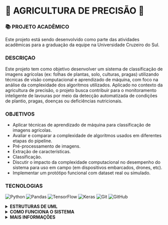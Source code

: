 # 🌱 AGRICULTURA DE PRECISÃO 🌱

### 📚 PROJETO ACADÊMICO
Este projeto está sendo desenvolvido como parte das atividades acadêmicas para a graduação da equipe na Universidade Cruzeiro do Sul.

### DESCRIÇAO 
<p>
Este projeto tem como objetivo desenvolver um sistema de classificação de imagens agrícolas (ex: folhas de plantas, solo, culturas, pragas) utilizando técnicas de visão computacional e aprendizado de máquina, com foco na análise da complexidade dos algoritmos utilizados.
Aplicado no contexto da agricultura de precisão, o projeto busca contribuir para o monitoramento inteligente de lavouras por meio da detecção automatizada de condições de plantio, pragas, doenças ou deficiências nutricionais.</p>

### OBJETIVOS

- Aplicar técnicas de aprendizado de máquina para classificação de imagens agrícolas.
- Avaliar e comparar a complexidade de algoritmos usados em diferentes etapas do pipeline.
- Pré-processamento de imagens.
- Extração de características.
- Classificação.
- Discutir o impacto da complexidade computacional no desempenho do sistema para uso em campo (em dispositivos embarcados, drones, etc).
- Implementar um protótipo funcional com dataset real ou simulado.

### TECNOLOGIAS 
![Python](https://img.shields.io/badge/python-3670A0?style=for-the-badge&logo=python&logoColor=ffdd54)
![Pandas](https://img.shields.io/badge/pandas-%23150458.svg?style=for-the-badge&logo=pandas&logoColor=white)
![TensorFlow](https://img.shields.io/badge/TensorFlow-%23FF6F00.svg?style=for-the-badge&logo=TensorFlow&logoColor=white)
![Keras](https://img.shields.io/badge/Keras-%23D00000.svg?style=for-the-badge&logo=Keras&logoColor=white)
![Git](https://img.shields.io/badge/git-%23F05033.svg?style=for-the-badge&logo=git&logoColor=white)
![GitHub](https://img.shields.io/badge/github-%23121011.svg?style=for-the-badge&logo=github&logoColor=white)

<details>
  <summary><strong>ESTRUTURAS DE UML</strong></summary>
  
  ## DIAGRAMAS:
  
### 🗂️ Descrição do Diagrama

O diagrama ilustra o fluxo completo do sistema proposto para classificação de imagens agrícolas. Ele representa as principais etapas do pipeline de visão computacional, desde a aquisição das imagens (por drones, sensores ou bancos de dados), passando pelo pré-processamento, extração de características e classificação com algoritmos de aprendizado de máquina, até a interpretação dos resultados para tomada de decisão no campo.
Cada componente foi pensado para otimizar o desempenho computacional e garantir a aplicabilidade em ambientes reais, como sistemas embarcados e dispositivos móveis utilizados na agricultura de precisão.

### ⬇️ Veja abaixo a representação visual das etapas do sistema:

  <img width="400" height="300" alt="diagrama_classes" src="https://github.com/user-attachments/assets/07cdbb1e-5006-4084-b914-cd93bb1a41b1" />
<br><br><br>
  <img width="700" height="700" alt="diagrama_caso-uso" src="https://github.com/user-attachments/assets/25f0903e-b9a9-4895-a53d-b345a380fd56" />
<br><br><br>
  <img width="500" height="500" alt="diagrama_atividades" src="https://github.com/user-attachments/assets/e6abe776-0fe3-46e4-ae9f-a6cbd74a417b" />
<br><br><br>
</details>

<details>
  <summary><strong>COMO FUNCIONA O SISTEMA</strong></summary>


O sistema realiza a classificação automática de imagens agrícolas por meio de um pipeline baseado em visão computacional e aprendizado de máquina. As imagens são inicialmente pré-processadas para melhorar a qualidade e padronizar o formato. Em seguida, são extraídas características relevantes (como textura, cor e forma), que são utilizadas por algoritmos de classificação para identificar padrões relacionados a pragas, doenças, deficiências nutricionais ou condições do solo. O objetivo é fornecer uma análise rápida e precisa, que pode ser aplicada diretamente no campo por meio de dispositivos embarcados ou drones.
</details>

<details>
  <summary><strong>MAIS INFORMAÇÕES</strong></summary>

  ### INTEGRANTES:
  - Elifelete Cavalcante  
  - Daniel Lopes  
  - Murilo Laino  
  - Gabriel Gardenal  
  - Gabriel Lopes  
  - Emanuel Moura 
  - Carlos Eduardo  

  ### SOBRE A INSTITUIÇÃO: 
  **DISCIPLINA:** Complexidade de Algoritmos<br>
  **CURSO:** Ciência da Computação<br>
  **PERÍODO:** 6° Semestre — 05/08/25 a 05/12/25<br>
  **DOCENTE:** Waldinelly Martha<br>
  **INSTITUIÇÃO DE ENSINO:** Centro Universitário Nossa Senhora do Patrocínio (Salto - SP)<br>
</details>


